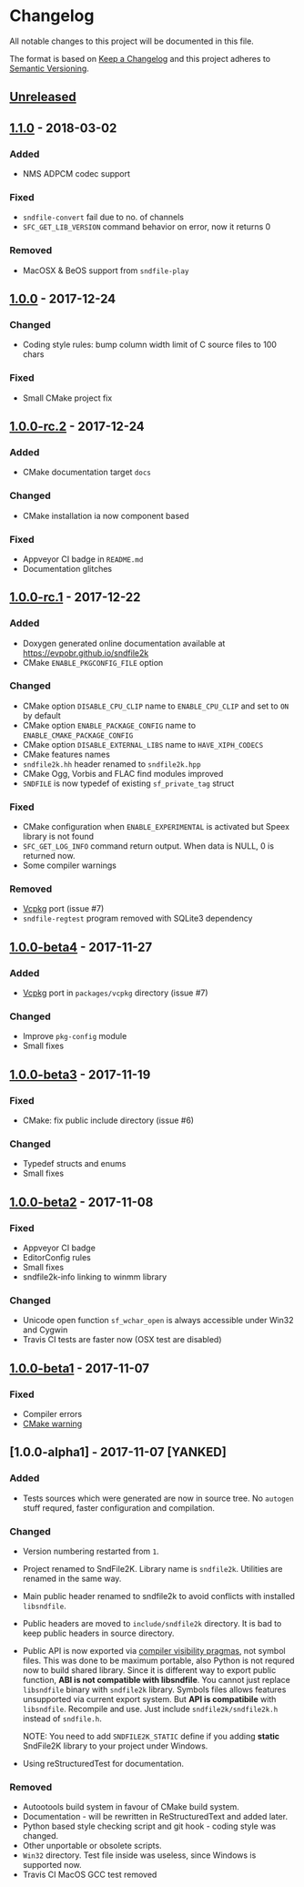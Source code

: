 # Changelog
All notable changes to this project will be documented in this file.

The format is based on [Keep a Changelog](http://keepachangelog.com/en/1.0.0/)
and this project adheres to [Semantic Versioning](http://semver.org/spec/v2.0.0.html).

## [Unreleased]

## [1.1.0] - 2018-03-02

### Added

- NMS ADPCM codec support

### Fixed

- `sndfile-convert` fail due to no. of channels
- `SFC_GET_LIB_VERSION` command behavior on error, now it returns 0

### Removed

- MacOSX & BeOS support from `sndfile-play`

## [1.0.0] - 2017-12-24

### Changed

- Coding style rules: bump column width limit of C source files to 100 chars

### Fixed

- Small CMake project fix

## [1.0.0-rc.2] - 2017-12-24

### Added

- CMake documentation target `docs`

### Changed

- CMake installation ia now component based

### Fixed

- Appveyor CI badge in `README.md`
- Documentation glitches

## [1.0.0-rc.1] - 2017-12-22

### Added

- Doxygen generated online documentation available at https://evpobr.github.io/sndfile2k
- CMake `ENABLE_PKGCONFIG_FILE` option

### Changed

- CMake option `DISABLE_CPU_CLIP` name to `ENABLE_CPU_CLIP` and set to `ON` by default
- CMake option `ENABLE_PACKAGE_CONFIG` name to `ENABLE_CMAKE_PACKAGE_CONFIG`
- CMake option `DISABLE_EXTERNAL_LIBS` name to `HAVE_XIPH_CODECS`
- CMake features names
- `sndfile2k.hh` header renamed to `sndfile2k.hpp`
- CMake Ogg, Vorbis and FLAC find modules improved
- `SNDFILE` is now typedef of existing `sf_private_tag` struct

### Fixed

- CMake configuration when `ENABLE_EXPERIMENTAL` is activated but Speex library is not found
- `SFC_GET_LOG_INFO` command return output. When data is NULL, 0 is returned now.
- Some compiler warnings

### Removed

- [Vcpkg](https://github.com/Microsoft/vcpkg) port (issue #7)
- `sndfile-regtest` program removed with SQLite3 dependency

## [1.0.0-beta4] - 2017-11-27

### Added

- [Vcpkg](https://github.com/Microsoft/vcpkg) port in `packages/vcpkg` directory (issue #7)

### Changed

- Improve `pkg-config` module
- Small fixes

## [1.0.0-beta3] - 2017-11-19

### Fixed
- CMake: fix public include directory (issue #6)

### Changed
- Typedef structs and enums
- Small fixes

## [1.0.0-beta2] - 2017-11-08

### Fixed
- Appveyor CI badge
- EditorConfig rules
- Small fixes
- sndfile2k-info linking to winmm library

### Changed
- Unicode open function `sf_wchar_open` is always accessible under Win32 and Cygwin
- Travis CI tests are faster now (OSX test are disabled)

## [1.0.0-beta1] - 2017-11-07

### Fixed

- Compiler errors
- [CMake warning](https://cmake.org/cmake/help/latest/policy/CMP0063.html)

## [1.0.0-alpha1] - 2017-11-07 [YANKED]

### Added
- Tests sources which were generated are now in source tree. No `autogen` stuff requred, faster configuration and compilation.

### Changed
- Version numbering restarted from `1`.
- Project renamed to SndFile2K. Library name is `sndfile2k`. Utilities are renamed in the same way.
- Main public header renamed to sndfile2k to avoid conflicts with installed `libsndfile`.
- Public headers are moved to `include/sndfile2k` directory. It is bad to keep public headers in source directory.
- Public API is now exported via [compiler visibility pragmas](https://gcc.gnu.org/wiki/Visibility), not symbol files. This was done to be maximum portable, also Python is not requred now to build shared library. Since it is different way to export public function, **ABI is not compatible with libsndfile**. You cannot just replace `libsndfile` binary with `sndfile2k` library. Symbols files allows features unsupported via current export system. But **API is compatibile** with `libsndfile`. Recompile and use. Just include `sndfile2k/sndfile2k.h` instead of `sndfile.h`.

  NOTE: You need to add `SNDFILE2K_STATIC` define if you adding **static** SndFile2K library to your project under Windows.
  
- Using reStructuredTest for documentation.
  
### Removed
- Autootools build system in favour of CMake build system.
- Documentation - will be rewritten in ReStructuredText and added later.
- Python based style checking script and git hook - coding style was changed.
- Other unportable or obsolete scripts.
- `Win32` directory. Test file inside was useless, since Windows is supported now.
- Travis CI MacOS GCC test removed

[Unreleased]: https://github.com/evpobr/sndfile2k/compare/master...develop
[1.0.0-beta1]: https://github.com/evpobr/sndfile2k/compare/v1.0.0-alpha1...v1.0.0-beta1
[1.0.0-beta2]: https://github.com/evpobr/sndfile2k/compare/v1.0.0-beta1...v1.0.0-beta2
[1.0.0-beta3]: https://github.com/evpobr/sndfile2k/compare/v1.0.0-beta2...v1.0.0-beta3
[1.0.0-beta4]: https://github.com/evpobr/sndfile2k/compare/v1.0.0-beta3...v1.0.0-beta4
[1.0.0-rc.1]: https://github.com/evpobr/sndfile2k/compare/v1.0.0-beta4...v1.0.0-rc.1
[1.0.0-rc.2]: https://github.com/evpobr/sndfile2k/compare/v1.0.0-rc.1...v1.0.0-rc.2
[1.0.0]: https://github.com/evpobr/sndfile2k/compare/v1.0.0-rc.2...v1.0.0
[1.1.0]: https://github.com/evpobr/sndfile2k/compare/v1.0.0...v1.1.0
